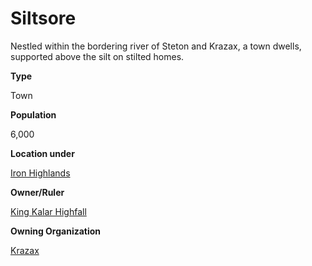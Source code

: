 Siltsore
========

Nestled within the bordering river of Steton and Krazax, a town dwells, supported above the silt on stilted homes.

**Type**

Town

**Population**

6,000

**Location under**

[Iron Highlands](/w/Ecaros-xohoo/a/iron-highlands-location)

**Owner/Ruler**

[King Kalar Highfall](/w/Ecaros-xohoo/a/king-kalar-highfall-person)

**Owning Organization**

[Krazax](/w/Ecaros-xohoo/a/krazax-organization)
